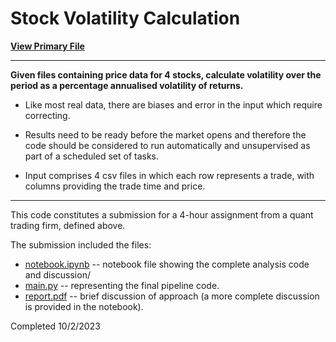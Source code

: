 
# Stock Volatility Calculation

[**View Primary File**](notebook.ipynb)

---

**Given files containing price data for 4 stocks, calculate volatility over the period as a percentage annualised volatility of returns.**

- Like most real data, there are biases and error in the input which require correcting.

- Results need to be ready before the market opens and therefore the code should be considered to run automatically and unsupervised as part of a scheduled set of tasks.

- Input comprises 4 csv files in which each row represents a trade, with columns providing the trade time and price.

--- 

This code constitutes a submission for a 4-hour assignment from a quant trading firm, defined above.

The submission included the files:
- [notebook.ipynb](notebook.ipynb) -- notebook file showing the complete analysis code and discussion/
- [main.py](main.py) -- representing the final pipeline code.
- [report.pdf](report/report.pdf) -- brief discussion of approach (a more complete discussion is provided in the notebook).

Completed 10/2/2023
 